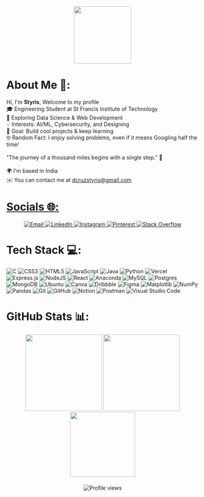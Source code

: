 <div align="center">
  <img height="150" src="https://i.pinimg.com/736x/6c/d0/c6/6cd0c6f8669d70bcce1604e9216a3ee3.jpg"  />
</div>

# About Me 💫:
Hi, I'm **Styris**, Welcome to my profile <br>🎓 Engineering Student at St Francis Institute of Technology <br> 🚀 Exploring Data Science & Web Development<br>💡 Interests: AI/ML, Cybersecurity, and Designing<br>🎯 Goal: Build cool projects & keep learning<br>🤓 Random Fact: I enjoy solving problems, even if it means Googling half the time!<br><br>"The journey of a thousand miles begins with a single step." 🚀<br><br>🌍  I'm based in India<br>✉️  You can contact me at dcruzstyris@gmail.com <a href="mailto:dcruzstyris@gmail.com" target="_blank"><br>

# Socials 🌐:
<div align="center">
   <a href="mailto:dcruzstyris@gmail.com" target="_blank">
    <img src="https://img.shields.io/badge/Email-D14836?style=for-the-badge&logo=gmail&logoColor=white&height=40" alt="Email"/>
  </a>
  <a href="https://linkedin.com/in/styris-dcruz-057014237" target="_blank">
    <img src="https://img.shields.io/badge/LinkedIn-0077B5?style=for-the-badge&logo=linkedin&logoColor=white&height=40" alt="LinkedIn"/>
  </a>
  <a href="https://instagram.com/styris.dcruz" target="_blank">
    <img src="https://img.shields.io/badge/Instagram-%23E4405F.svg?style=for-the-badge&logo=Instagram&logoColor=white&height=40" alt="Instagram"/>
  </a>
  <a href="https://pinterest.com/dcruzstyris" target="_blank">
    <img src="https://img.shields.io/badge/Pinterest-%23E60023.svg?style=for-the-badge&logo=Pinterest&logoColor=white&height=40" alt="Pinterest"/>
  </a>
  <a href="https://stackoverflow.com/users/22601330" target="_blank">
    <img src="https://img.shields.io/badge/-Stackoverflow-FE7A16?style=for-the-badge&logo=stack-overflow&logoColor=white&height=40" alt="Stack Overflow"/>
  </a>
 
</div>

# Tech Stack 💻:
![C](https://img.shields.io/badge/c-%2300599C.svg?style=for-the-badge&logo=c&logoColor=white) ![CSS3](https://img.shields.io/badge/css3-%231572B6.svg?style=for-the-badge&logo=css3&logoColor=white) ![HTML5](https://img.shields.io/badge/html5-%23E34F26.svg?style=for-the-badge&logo=html5&logoColor=white) ![JavaScript](https://img.shields.io/badge/javascript-%23323330.svg?style=for-the-badge&logo=javascript&logoColor=%23F7DF1E) ![Java](https://img.shields.io/badge/java-%23ED8B00.svg?style=for-the-badge&logo=openjdk&logoColor=white) ![Python](https://img.shields.io/badge/python-3670A0?style=for-the-badge&logo=python&logoColor=ffdd54) ![Vercel](https://img.shields.io/badge/vercel-%23000000.svg?style=for-the-badge&logo=vercel&logoColor=white) ![Express.js](https://img.shields.io/badge/express.js-%23404d59.svg?style=for-the-badge&logo=express&logoColor=%2361DAFB) ![NodeJS](https://img.shields.io/badge/node.js-6DA55F?style=for-the-badge&logo=node.js&logoColor=white) ![React](https://img.shields.io/badge/react-%2320232a.svg?style=for-the-badge&logo=react&logoColor=%2361DAFB) ![Anaconda](https://img.shields.io/badge/Anaconda-%2344A833.svg?style=for-the-badge&logo=anaconda&logoColor=white) ![MySQL](https://img.shields.io/badge/mysql-4479A1.svg?style=for-the-badge&logo=mysql&logoColor=white) ![Postgres](https://img.shields.io/badge/postgres-%23316192.svg?style=for-the-badge&logo=postgresql&logoColor=white) ![MongoDB](https://img.shields.io/badge/MongoDB-%234ea94b.svg?style=for-the-badge&logo=mongodb&logoColor=white) ![Ubuntu](https://img.shields.io/badge/Ubuntu-E95420?style=for-the-badge&logo=ubuntu&logoColor=white) ![Canva](https://img.shields.io/badge/Canva-%2300C4CC.svg?style=for-the-badge&logo=Canva&logoColor=white) ![Dribbble](https://img.shields.io/badge/Dribbble-EA4C89?style=for-the-badge&logo=dribbble&logoColor=white) ![Figma](https://img.shields.io/badge/figma-%23F24E1E.svg?style=for-the-badge&logo=figma&logoColor=white) ![Matplotlib](https://img.shields.io/badge/Matplotlib-%23ffffff.svg?style=for-the-badge&logo=Matplotlib&logoColor=black) ![NumPy](https://img.shields.io/badge/numpy-%23013243.svg?style=for-the-badge&logo=numpy&logoColor=white) ![Pandas](https://img.shields.io/badge/pandas-%23150458.svg?style=for-the-badge&logo=pandas&logoColor=white) ![Git](https://img.shields.io/badge/git-%23F05033.svg?style=for-the-badge&logo=git&logoColor=white) ![GitHub](https://img.shields.io/badge/github-%23121011.svg?style=for-the-badge&logo=github&logoColor=white) ![Notion](https://img.shields.io/badge/Notion-%23000000.svg?style=for-the-badge&logo=notion&logoColor=white) ![Postman](https://img.shields.io/badge/Postman-FF6C37?style=for-the-badge&logo=postman&logoColor=white) ![Visual Studio Code](https://img.shields.io/badge/Visual%20Studio%20Code-0078d7.svg?style=for-the-badge&logo=visual-studio-code&logoColor=white)

# GitHub Stats 📊:
<div align="center">
  <img src="https://github-readme-stats.vercel.app/api?username=styris12&theme=codeSTACKr&hide_border=false&include_all_commits=true&count_private=true&border_color=ffffff" height="200"/>
  <img src="https://github-readme-streak-stats.herokuapp.com/?user=styris12&theme=codeSTACKr&hide_border=false&border_color=ffffff" height="200"/>
  <img src="https://github-readme-stats.vercel.app/api/top-langs/?username=styris12&theme=codeSTACKr&hide_border=false&include_all_commits=true&count_private=false&layout=compact&border_color=ffffff" height="170"/>
</div>

<div align="center" style="margin-top: 20px;">
  <img src="https://komarev.com/ghpvc/?username=styris12&color=blueviolet&style=flat-square" alt="Profile views"/>
</div>

<!-- Proudly created with GPRM ( https://gprm.itsvg.in ) -->
